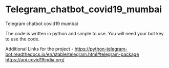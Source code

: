 # Telegram_chatbot_covid19_mumbai
 Telegram chatbot covid19 mumbai
 
 The code is written in python and simple to use.
 You will need your bot key to use the code.
 
 Additional Links for the project - 
 https://python-telegram-bot.readthedocs.io/en/stable/telegram.html#telegram-package
 https://api.covid19india.org/
